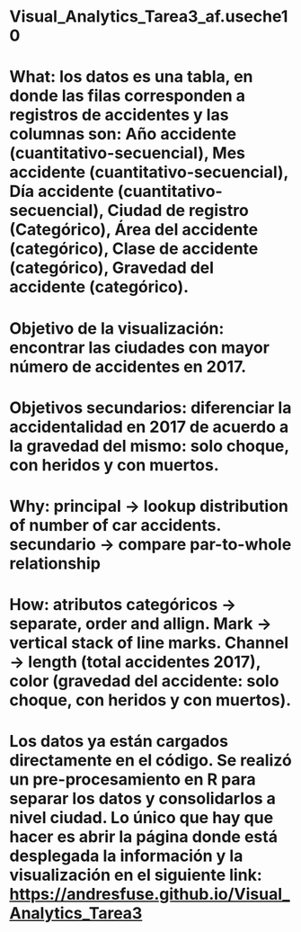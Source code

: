 # Visual_Analytics_Tarea3_af.useche10
# What: los datos es una tabla, en donde las filas corresponden a registros de accidentes y las columnas son: Año accidente (cuantitativo-secuencial), Mes accidente (cuantitativo-secuencial), Día accidente (cuantitativo-secuencial), Ciudad de registro (Categórico), Área del accidente (categórico), Clase de accidente (categórico), Gravedad del accidente (categórico).
# Objetivo de la visualización: encontrar las ciudades con mayor número de accidentes en 2017.
# Objetivos secundarios: diferenciar la accidentalidad en 2017 de acuerdo a la gravedad del mismo: solo choque, con heridos y con muertos.
# Why: principal -> lookup distribution of number of car accidents. secundario -> compare par-to-whole relationship
# How: atributos categóricos -> separate, order and allign. Mark -> vertical stack of line marks. Channel -> length (total accidentes 2017), color (gravedad del accidente: solo choque, con heridos y con muertos).
# Los datos ya están cargados directamente en el código. Se realizó un pre-procesamiento en R para separar los datos y consolidarlos a nivel ciudad. Lo único que hay que hacer es abrir la página donde está desplegada la información y la visualización en el siguiente link: https://andresfuse.github.io/Visual_Analytics_Tarea3
